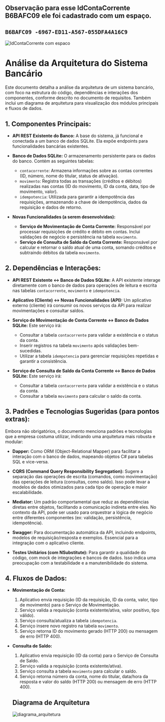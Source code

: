 ## Observação para esse IdContaCorrente **B6BAFC09** ele foi cadastrado com um espaço. 
## `B6BAFC09 -6967-ED11-A567-055DFA4A16C9`
![IdContaCorrente com espaco](https://github.com/user-attachments/assets/db197f77-e313-4f98-9027-d9a583f2de17)


# Análise da Arquitetura do Sistema Bancário

Este documento detalha a análise da arquitetura de um sistema bancário, com foco na estrutura do código, dependências e interações dos componentes, conforme descrito no documento de requisitos. Também inclui um diagrama de arquitetura para visualização dos módulos principais e fluxos de dados.

## 1. Componentes Principais:

*   **API REST Existente do Banco:** A base do sistema, já funcional e conectada a um banco de dados SQLite. Ela expõe endpoints para funcionalidades bancárias existentes.

*   **Banco de Dados SQLite:** O armazenamento persistente para os dados do banco. Contém as seguintes tabelas:
    *   `contacorrente`: Armazena informações sobre as contas correntes (ID, número, nome do titular, status de ativação).
    *   `movimento`: Registra todas as transações (créditos e débitos) realizadas nas contas (ID do movimento, ID da conta, data, tipo de movimento, valor).
    *   `idempotencia`: Utilizada para garantir a idempotência das requisições, armazenando a chave de idempotência, dados da requisição e dados de retorno.

*   **Novas Funcionalidades (a serem desenvolvidas):**
    *   **Serviço de Movimentação de Conta Corrente:** Responsável por processar requisições de crédito e débito em contas. Inclui validações de negócio e persistência na tabela `movimento`.
    *   **Serviço de Consulta de Saldo da Conta Corrente:** Responsável por calcular e retornar o saldo atual de uma conta, somando créditos e subtraindo débitos da tabela `movimento`.

## 2. Dependências e Interações:

*   **API REST Existente <-> Banco de Dados SQLite:** A API existente interage diretamente com o banco de dados para operações de leitura e escrita nas tabelas `contacorrente`, `movimento` e `idempotencia`.

*   **Aplicativo (Cliente) <-> Novas Funcionalidades (API):** Um aplicativo externo (cliente) irá consumir os novos serviços da API para realizar movimentações e consultar saldos.

*   **Serviço de Movimentação de Conta Corrente <-> Banco de Dados SQLite:** Este serviço irá:
    *   Consultar a tabela `contacorrente` para validar a existência e o status da conta.
    *   Inserir registros na tabela `movimento` após validações bem-sucedidas.
    *   Utilizar a tabela `idempotencia` para gerenciar requisições repetidas e garantir a consistência.

*   **Serviço de Consulta de Saldo da Conta Corrente <-> Banco de Dados SQLite:** Este serviço irá:
    *   Consultar a tabela `contacorrente` para validar a existência e o status da conta.
    *   Consultar a tabela `movimento` para calcular o saldo da conta.

## 3. Padrões e Tecnologias Sugeridas (para pontos extras):

Embora não obrigatórios, o documento menciona padrões e tecnologias que a empresa costuma utilizar, indicando uma arquitetura mais robusta e modular:

*   **Dapper:** Como ORM (Object-Relational Mapper) para facilitar a interação com o banco de dados, mapeando objetos C# para tabelas SQL e vice-versa.

*   **CQRS (Command Query Responsibility Segregation):** Sugere a separação das operações de escrita (comandos, como movimentação) das operações de leitura (consultas, como saldo). Isso pode levar a modelos de dados otimizados para cada tipo de operação e maior escalabilidade.

*   **Mediator:** Um padrão comportamental que reduz as dependências diretas entre objetos, facilitando a comunicação indireta entre eles. No contexto da API, pode ser usado para orquestrar a lógica de negócio entre diferentes componentes (ex: validação, persistência, idempotência).

*   **Swagger:** Para documentação automática da API, incluindo endpoints, modelos de requisição/resposta e exemplos. Essencial para a integração com o aplicativo cliente.

*   **Testes Unitários (com NSubstitute):** Para garantir a qualidade do código, com mock de integrações e bancos de dados. Isso indica uma preocupação com a testabilidade e a manutenibilidade do sistema.

## 4. Fluxos de Dados:

*   **Movimentação de Conta:**
    1.  Aplicativo envia requisição (ID da requisição, ID da conta, valor, tipo de movimento) para o Serviço de Movimentação.
    2.  Serviço valida a requisição (conta existente/ativa, valor positivo, tipo válido).
    3.  Serviço consulta/atualiza a tabela `idempotencia`.
    4.  Serviço insere novo registro na tabela `movimento`.
    5.  Serviço retorna ID do movimento gerado (HTTP 200) ou mensagem de erro (HTTP 400).

*   **Consulta de Saldo:**
    1.  Aplicativo envia requisição (ID da conta) para o Serviço de Consulta de Saldo.
    2.  Serviço valida a requisição (conta existente/ativa).
    3.  Serviço consulta a tabela `movimento` para calcular o saldo.
    4.  Serviço retorna número da conta, nome do titular, data/hora da resposta e valor do saldo (HTTP 200) ou mensagem de erro (HTTP 400).
 
    ## Diagrama de Arquitetura

    ![diagrama_arquitetura](https://github.com/user-attachments/assets/78bf7cd6-60cd-466b-ba00-041871129f03)
